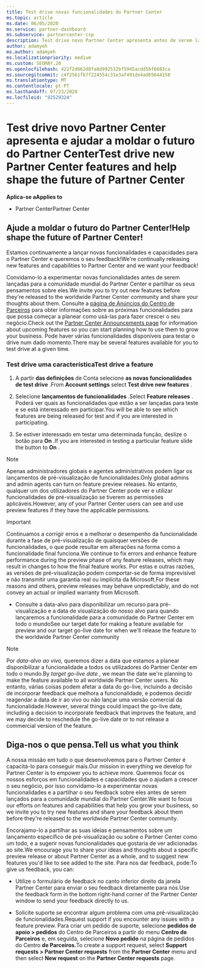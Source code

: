 ```yaml
---
title: Test drive novas funcionalidades do Partner Center
ms.topic: article
ms.date: 06/05/2020
ms.service: partner-dashboard
ms.subservice: partnercenter-csp
description: Test drive novo Partner Center apresenta antes de serem lançados e deixe-nos saber o que você pensa. Ajude a moldar o futuro do Partner Center!
author: adamyeh
ms.author: adamyeh
ms.localizationpriority: medium
ms.custom: SEOMAY.20
ms.openlocfilehash: 422f2d662d8fa8d992532bf5945acdd5bf6683ca
ms.sourcegitcommit: c4f2561fb7f224554c31e3af491de4ad65644158
ms.translationtype: MT
ms.contentlocale: pt-PT
ms.lasthandoff: 07/23/2020
ms.locfileid: "92529324"
---
```

# <a name="test-drive-new-partner-center-features-and-help-shape-the-future-of-partner-center"></a><span data-ttu-id="bd87f-104">Test drive novo Partner Center apresenta e ajudar a moldar o futuro do Partner Center</span><span class="sxs-lookup"><span data-stu-id="bd87f-104">Test drive new Partner Center features and help shape the future of Partner Center</span></span>

<span data-ttu-id="bd87f-105">**Aplica-se a**</span><span class="sxs-lookup"><span data-stu-id="bd87f-105">**Applies to**</span></span>

- <span data-ttu-id="bd87f-106">Partner Center</span><span class="sxs-lookup"><span data-stu-id="bd87f-106">Partner Center</span></span>

## <a name="help-shape-the-future-of-partner-center"></a><span data-ttu-id="bd87f-107">Ajude a moldar o futuro do Partner Center!</span><span class="sxs-lookup"><span data-stu-id="bd87f-107">Help shape the future of Partner Center!</span></span>

<span data-ttu-id="bd87f-108">Estamos continuamente a lançar novas funcionalidades e capacidades para o Partner Center e queremos o seu feedback!</span><span class="sxs-lookup"><span data-stu-id="bd87f-108">We're continually releasing new features and capabilities to Partner Center and we want your feedback!</span></span>

<span data-ttu-id="bd87f-109">Convidamo-lo a experimentar novas funcionalidades antes de serem lançadas para a comunidade mundial do Partner Center e partilhar os seus pensamentos sobre eles.</span><span class="sxs-lookup"><span data-stu-id="bd87f-109">We invite you to try out new features before they're released to the worldwide Partner Center community and share your thoughts about them.</span></span> <span data-ttu-id="bd87f-110">Consulte a [página de Anúncios do Centro de Parceiros](announcements/index.md) para obter informações sobre as próximas funcionalidades para que possa começar a planear como usá-las para fazer crescer o seu negócio.</span><span class="sxs-lookup"><span data-stu-id="bd87f-110">Check out the [Partner Center Announcements page](announcements/index.md) for information about upcoming features so you can start planning how to use them to grow your business.</span></span> <span data-ttu-id="bd87f-111">Pode haver várias funcionalidades disponíveis para testar o drive num dado momento.</span><span class="sxs-lookup"><span data-stu-id="bd87f-111">There may be several features available for you to test drive at a given time.</span></span>

### <a name="test-drive-a-feature"></a><span data-ttu-id="bd87f-112">Test drive uma característica</span><span class="sxs-lookup"><span data-stu-id="bd87f-112">Test drive a feature</span></span>

1. <span data-ttu-id="bd87f-113">A partir **das definições** de Conta selecione **as novas funcionalidades de test drive** .</span><span class="sxs-lookup"><span data-stu-id="bd87f-113">From **Account settings** select **Test drive new features** .</span></span>

2. <span data-ttu-id="bd87f-114">Selecione **lançamentos de funcionalidades** .</span><span class="sxs-lookup"><span data-stu-id="bd87f-114">Select **Feature releases** .</span></span> <span data-ttu-id="bd87f-115">Poderá ver quais as funcionalidades que estão a ser lançadas para teste e se está interessado em participar.</span><span class="sxs-lookup"><span data-stu-id="bd87f-115">You will be able to see which features are being released for test and if you are interested in participating.</span></span>

3. <span data-ttu-id="bd87f-116">Se estiver interessado em testar uma determinada função, deslize o botão para **On** .</span><span class="sxs-lookup"><span data-stu-id="bd87f-116">If you are interested in testing a particular feature slide the button to **On** .</span></span>

> [!NOTE]  
> <span data-ttu-id="bd87f-117">Apenas administradores globais e agentes administrativos podem ligar os lançamentos de pré-visualização de funcionalidades.</span><span class="sxs-lookup"><span data-stu-id="bd87f-117">Only global admins and admin agents can turn on feature preview releases.</span></span> <span data-ttu-id="bd87f-118">No entanto, qualquer um dos utilizadores do Partner Center pode ver e utilizar funcionalidades de pré-visualização se tiverem as permissões aplicáveis.</span><span class="sxs-lookup"><span data-stu-id="bd87f-118">However, any of your Partner Center users can see and use preview features if they have the applicable permissions.</span></span>

> [!IMPORTANT]  
> <span data-ttu-id="bd87f-119">Continuamos a corrigir erros e a melhorar o desempenho da funcionalidade durante a fase de pré-visualização de quaisquer versões de funcionalidades, o que pode resultar em alterações na forma como a funcionalidade final funciona.</span><span class="sxs-lookup"><span data-stu-id="bd87f-119">We continue to fix errors and enhance feature performance during the preview phase of any feature releases, which may result in changes to how the final feature works.</span></span> <span data-ttu-id="bd87f-120">Por estas e outras razões, as versões de pré-visualização podem comportar-se de forma imprevisível e não transmitir uma garantia real ou implícita da Microsoft.</span><span class="sxs-lookup"><span data-stu-id="bd87f-120">For these reasons and others, preview releases may behave unpredictably, and do not convey an actual or implied warranty from Microsoft.</span></span>

- <span data-ttu-id="bd87f-121">Consulte a data-alvo para disponibilizar um recurso para pré-visualização e a data de visualização do nosso alvo para quando lançaremos a funcionalidade para a comunidade do Partner Center em todo o mundo</span><span class="sxs-lookup"><span data-stu-id="bd87f-121">See our target date for making a feature available for preview and our target go-live date for when we'll release the feature to the worldwide Partner Center community</span></span>

> [!NOTE]  
> <span data-ttu-id="bd87f-122">Por *data-alvo ao vivo,* queremos dizer a data que estamos a planear disponibilizar a funcionalidade a todos os utilizadores do Partner Center em todo o mundo.</span><span class="sxs-lookup"><span data-stu-id="bd87f-122">By *target go-live date* , we mean the date we're planning to make the feature available to all worldwide Partner Center users.</span></span> <span data-ttu-id="bd87f-123">No entanto, várias coisas podem afetar a data do go-live, incluindo a decisão de incorporar feedback que melhora a funcionalidade, e podemos decidir reagendar a data de ir ao vivo ou não lançar uma versão comercial da funcionalidade.</span><span class="sxs-lookup"><span data-stu-id="bd87f-123">However, several things could impact the go-live date, including a decision to incorporate feedback that improves the feature, and we may decide to reschedule the go-live date or to not release a commercial version of the feature.</span></span>  
 
## <a name="tell-us-what-you-think"></a><span data-ttu-id="bd87f-124">Diga-nos o que pensa.</span><span class="sxs-lookup"><span data-stu-id="bd87f-124">Tell us what you think</span></span>

<span data-ttu-id="bd87f-125">A nossa missão em tudo o que desenvolvemos para o Partner Center é capacitá-lo para conseguir mais.</span><span class="sxs-lookup"><span data-stu-id="bd87f-125">Our mission in everything we develop for Partner Center is to empower you to achieve more.</span></span> <span data-ttu-id="bd87f-126">Queremos focar os nossos esforços em funcionalidades e capacidades que o ajudam a crescer o seu negócio, por isso convidamo-lo a experimentar novas funcionalidades e a partilhar o seu feedback sobre eles antes de serem lançados para a comunidade mundial do Partner Center.</span><span class="sxs-lookup"><span data-stu-id="bd87f-126">We want to focus our efforts on features and capabilities that help you grow your business, so we invite you to try new features and share your feedback about them before they're released to the worldwide Partner Center community.</span></span> 

<span data-ttu-id="bd87f-127">Encorajamo-lo a partilhar as suas ideias e pensamentos sobre um lançamento específico de pré-visualização ou sobre o Partner Center como um todo, e a sugerir novas funcionalidades que gostaria de ver adicionadas ao site.</span><span class="sxs-lookup"><span data-stu-id="bd87f-127">We encourage you to share your ideas and thoughts about a specific preview release or about Partner Center as a whole, and to suggest new features you'd like to see added to the site.</span></span> <span data-ttu-id="bd87f-128">Para nos dar feedback, pode:</span><span class="sxs-lookup"><span data-stu-id="bd87f-128">To give us feedback, you can:</span></span>  

- <span data-ttu-id="bd87f-129">Utilize o formulário de feedback no canto inferior direito da janela Partner Center para enviar o seu feedback diretamente para nós.</span><span class="sxs-lookup"><span data-stu-id="bd87f-129">Use the feedback form in the bottom right-hand corner of the Partner Center window to send your feedback directly to us.</span></span> 

- <span data-ttu-id="bd87f-130">Solicite suporte se encontrar algum problema com uma pré-visualização de funcionalidades.</span><span class="sxs-lookup"><span data-stu-id="bd87f-130">Request support if you encounter any issues with a feature preview.</span></span> <span data-ttu-id="bd87f-131">Para criar um pedido de suporte, selecione **pedidos de apoio > pedidos** do Centro de Parceiros a partir do menu **Centro de Parceiros** e, em seguida, selecione **Novo pedido** na página de pedidos do Centro **de Parceiros.**</span><span class="sxs-lookup"><span data-stu-id="bd87f-131">To create a support request, select **Support requests > Partner Center requests** from the **Partner Center** menu and then select **New request** on the **Partner Center requests** page.</span></span>




